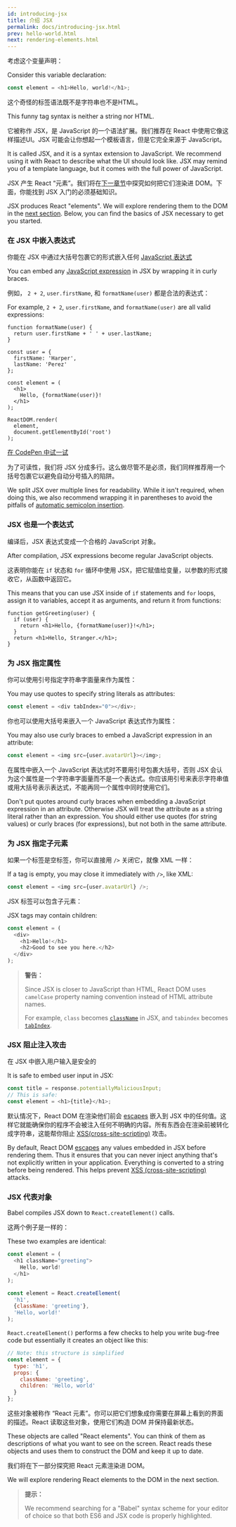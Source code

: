 ```yaml
---
id: introducing-jsx
title: 介绍 JSX
permalink: docs/introducing-jsx.html
prev: hello-world.html
next: rendering-elements.html
---
```


考虑这个变量声明：

Consider this variable declaration:

```js
const element = <h1>Hello, world!</h1>;
```

这个奇怪的标签语法既不是字符串也不是HTML。

This funny tag syntax is neither a string nor HTML.

它被称作 JSX，是 JavaScript 的一个语法扩展。我们推荐在 React 中使用它像这样描述UI。JSX 可能会让你想起一个模板语言，但是它完全来源于 JavaScript。

It is called JSX, and it is a syntax extension to JavaScript. We recommend using it with React to describe what the UI should look like. JSX may remind you of a template language, but it comes with the full power of JavaScript.

JSX 产生 React “元素”。我们将在[下一章节](/react/docs/rendering-elements.html)中探究如何把它们渲染进 DOM。下面，你能找到 JSX 入门的必须基础知识。

JSX produces React "elements". We will explore rendering them to the DOM in the [next section](/react/docs/rendering-elements.html). Below, you can find the basics of JSX necessary to get you started.

### 在 JSX 中嵌入表达式

你能在 JSX 中通过大括号包裹它的形式嵌入任何 [JavaScript 表达式](https://developer.mozilla.org/en-US/docs/Web/JavaScript/Guide/Expressions_and_Operators#Expressions)

You can embed any [JavaScript expression](https://developer.mozilla.org/en-US/docs/Web/JavaScript/Guide/Expressions_and_Operators#Expressions) in JSX by wrapping it in curly braces.

例如， `2 + 2`, `user.firstName`, 和 `formatName(user)` 都是合法的表达式：

For example, `2 + 2`, `user.firstName`, and `formatName(user)` are all valid expressions:

```js{12}
function formatName(user) {
  return user.firstName + ' ' + user.lastName;
}

const user = {
  firstName: 'Harper',
  lastName: 'Perez'
};

const element = (
  <h1>
    Hello, {formatName(user)}!
  </h1>
);

ReactDOM.render(
  element,
  document.getElementById('root')
);
```

[在 CodePen 中试一试](http://codepen.io/gaearon/pen/PGEjdG?editors=0010)

为了可读性，我们将 JSX 分成多行。这么做尽管不是必须，我们同样推荐用一个括号包裹它以避免自动分号插入的陷阱。

We split JSX over multiple lines for readability. While it isn't required, when doing this, we also recommend wrapping it in parentheses to avoid the pitfalls of [automatic semicolon insertion](http://stackoverflow.com/q/2846283).

### JSX 也是一个表达式

编译后，JSX 表达式变成一个合格的 JavaScript 对象。

After compilation, JSX expressions become regular JavaScript objects.

这表明你能在 `if` 状态和 `for` 循环中使用 JSX，把它赋值给变量，以参数的形式接收它，从函数中返回它。

This means that you can use JSX inside of `if` statements and `for` loops, assign it to variables, accept it as arguments, and return it from functions:

```js{3,5}
function getGreeting(user) {
  if (user) {
    return <h1>Hello, {formatName(user)}!</h1>;
  }
  return <h1>Hello, Stranger.</h1>;
}
```

### 为 JSX 指定属性

你可以使用引号指定字符串字面量来作为属性：

You may use quotes to specify string literals as attributes:

```js
const element = <div tabIndex="0"></div>;
```

你也可以使用大括号来嵌入一个 JavaScript 表达式作为属性：

You may also use curly braces to embed a JavaScript expression in an attribute:

```js
const element = <img src={user.avatarUrl}></img>;
```

在属性中嵌入一个 JavaScript 表达式时不要用引号包裹大括号，否则 JSX 会认为这个属性是一个字符串字面量而不是一个表达式。你应该用引号来表示字符串值或用大括号表示表达式，不能再同一个属性中同时使用它们。

Don't put quotes around curly braces when embedding a JavaScript expression in an attribute. Otherwise JSX will treat the attribute as a string literal rather than an expression. You should either use quotes (for string values) or curly braces (for expressions), but not both in the same attribute.

### 为 JSX 指定子元素

如果一个标签是空标签，你可以直接用 `/>` 关闭它，就像 XML 一样：

If a tag is empty, you may close it immediately with `/>`, like XML:

```js
const element = <img src={user.avatarUrl} />;
```

JSX 标签可以包含子元素：

JSX tags may contain children:

```js
const element = (
  <div>
    <h1>Hello!</h1>
    <h2>Good to see you here.</h2>
  </div>
);
```

>**警告：**
>
>Since JSX is closer to JavaScript than HTML, React DOM uses `camelCase` property naming convention instead of HTML attribute names.
>
>For example, `class` becomes [`className`](https://developer.mozilla.org/en-US/docs/Web/API/Element/className) in JSX, and `tabindex` becomes [`tabIndex`](https://developer.mozilla.org/en-US/docs/Web/API/HTMLElement/tabIndex).

### JSX 阻止注入攻击

在 JSX 中嵌入用户输入是安全的

It is safe to embed user input in JSX:

```js
const title = response.potentiallyMaliciousInput;
// This is safe:
const element = <h1>{title}</h1>;
```

默认情况下，React DOM 在渲染他们前会 [escapes](http://stackoverflow.com/questions/7381974/which-characters-need-to-be-escaped-on-html) 嵌入到 JSX 中的任何值。这样它就能确保你的程序不会被注入任何不明确的内容。所有东西会在渲染前被转化成字符串，这能帮你阻止 [XSS(cross-site-scripting)](https://en.wikipedia.org/wiki/Cross-site_scripting) 攻击。

By default, React DOM [escapes](http://stackoverflow.com/questions/7381974/which-characters-need-to-be-escaped-on-html) any values embedded in JSX before rendering them. Thus it ensures that you can never inject anything that's not explicitly written in your application. Everything is converted to a string before being rendered. This helps prevent [XSS (cross-site-scripting)](https://en.wikipedia.org/wiki/Cross-site_scripting) attacks.

### JSX 代表对象

Babel compiles JSX down to `React.createElement()` calls.

这两个例子是一样的：

These two examples are identical:

```js
const element = (
  <h1 className="greeting">
    Hello, world!
  </h1>
);
```

```js
const element = React.createElement(
  'h1',
  {className: 'greeting'},
  'Hello, world!'
);
```

`React.createElement()` performs a few checks to help you write bug-free code but essentially it creates an object like this:

```js
// Note: this structure is simplified
const element = {
  type: 'h1',
  props: {
    className: 'greeting',
    children: 'Hello, world'
  }
};
```

这些对象被称作 “React 元素”。你可以把它们想象成你需要在屏幕上看到的界面的描述。React 读取这些对象，使用它们构造 DOM 并保持最新状态。

These objects are called "React elements". You can think of them as descriptions of what you want to see on the screen. React reads these objects and uses them to construct the DOM and keep it up to date.

我们将在下一部分探究把 React 元素渲染进 DOM。

We will explore rendering React elements to the DOM in the next section.

>**提示：**
>
>We recommend searching for a "Babel" syntax scheme for your editor of choice so that both ES6 and JSX code is properly highlighted.
